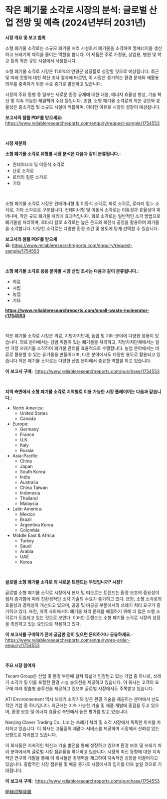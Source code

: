 <p><h1>작은 폐기물 소각로 시장의 분석: 글로벌 산업 전망 및 예측 (2024년부터 2031년)</h1></p><p><strong>시장 개요 및 보고 범위</strong></p>
<p><p>소형 폐기물 소각로는 소규모 폐기물 처리 시설로서 폐기물을 소각하여 열에너지를 생산하고 쓰레기의 체적을 줄이는 역할을 합니다. 이 제품은 주로 가정용, 상업용, 병원 및 학교 등의 작은 규모 시설에서 사용됩니다. </p><p>소형 폐기물 소각로 시장은 11.8%의 연평균 성장률로 성장할 것으로 예상됩니다. 최근 및 미래 전망에 대한 최신 조사 결과에 따르면, 이 시장은 증가하는 환경 문제와 재활용 의무를 충족하기 위한 수요 증가로 발전하고 있습니다. </p><p>시장의 주요 동향 중 일부는 새로운 환경 규제에 대한 대응, 에너지 효율성 향상, 기술 혁신 및 지속 가능한 해결책의 수요 등입니다. 또한, 소형 폐기물 소각로의 작은 규모와 효율성은 중소기업 및 소규모 시설에 적합하며, 이러한 이유로 시장의 성장이 예상됩니다.</p></p>
<p><strong>보고서의 샘플 PDF를 받으세요:</strong> <a href="https://www.reliableresearchreports.com/enquiry/request-sample/1754553">https://www.reliableresearchreports.com/enquiry/request-sample/1754553</a></p>
<p>&nbsp;</p>
<p><strong>시장 세분화</strong></p>
<p><strong>소형 폐기물 소각로 유형별 시장 분석은 다음과 같이 분류됩니다.:</strong></p>
<p><ul><li>컨테이너식 및 이동식 소각로</li><li>난로 소각로</li><li>로터리 킬른 소각로</li><li>기타</li></ul></p>
<p>&nbsp;</p>
<p><p>소형 폐기물 소각로 시장은 컨테이너형 및 이동식 소각로, 화로 소각로, 로타리 킬ン 소각로, 기타 소각로로 구분됩니다. 컨테이너형 및 이동식 소각로는 이동성과 효율성이 뛰어나며, 작은 규모 폐기물 처리에 효과적입니다. 화로 소각로는 일반적인 소각 방법으로 폐기물을 처리하며, 로타리 킬로 소각로는 높은 온도와 회전식 공정을 활용하여 폐기물을 소각합니다. 다양한 소각로는 다양한 환경 조건 및 용도에 맞게 선택할 수 있습니다.</p></p>
<p><strong>보고서의 샘플 PDF를 받으세요:</strong>&nbsp;<a href="https://www.reliableresearchreports.com/enquiry/request-sample/1754553">https://www.reliableresearchreports.com/enquiry/request-sample/1754553</a></p>
<p>&nbsp;</p>
<p><strong> 소형 폐기물 소각로 응용 분야별 시장 산업 조사는 다음과 같이 분류됩니다.:</strong></p>
<p><ul><li>의료</li><li>시립</li><li>농업</li><li>기타</li></ul></p>
<p><strong><a href="https://www.reliableresearchreports.com/small-waste-incinerator-r1754553">https://www.reliableresearchreports.com/small-waste-incinerator-r1754553</a></strong></p>
<p>&nbsp;</p>
<p><p>작은 폐기물 소각로 시장은 의료, 지방자치단체, 농업 및 기타 분야에 다양한 응용이 있습니다. 의료 분야에서는 감염 위험이 있는 폐기물을 처리하고, 지방자치단체에서는 일반 가정 쓰레기를 소각하여 폐기물 관리를 효율적으로 수행합니다. 농업 분야에서는 비료로 활용할 수 있는 유기물을 만들어내며, 다른 분야에서도 다양한 용도로 활용되고 있습니다.작은 폐기물 소각로는 다양한 산업 분야에서 중요한 역할을 하고 있습니다.</p></p>
<p><strong>이 보고서 구매:</strong>&nbsp; <a href="https://www.reliableresearchreports.com/purchase/1754553">https://www.reliableresearchreports.com/purchase/1754553</a></p>
<p>&nbsp;</p>
<p><strong>지역 측면에서 소형 폐기물 소각로 지역별로 이용 가능한 시장 플레이어는 다음과 같습니다.:</strong></p>
<p><ul>
    <li>
        North America:
        <ul>
            <li>United States</li>
            <li>Canada</li>
        </ul>
    </li>
    <li>
        Europe:
        <ul>
            <li>Germany</li>
            <li>France</li>
            <li>U.K.</li>
            <li>Italy</li>
            <li>Russia</li>
        </ul>
    </li>
    <li>
        Asia-Pacific:
        <ul>
            <li>China</li>
            <li>Japan</li>
            <li>South Korea</li>
            <li>India</li>
            <li>Australia</li>
            <li>China Taiwan</li>
            <li>Indonesia</li>
            <li>Thailand</li>
            <li>Malaysia</li>
        </ul>
    </li>
    <li>
        Latin America:
        <ul>
            <li>Mexico</li>
            <li>Brazil</li>
            <li>Argentina Korea</li>
            <li>Colombia</li>
        </ul>
    </li>
    <li>
        Middle East & Africa:
        <ul>
            <li>Turkey</li>
            <li>Saudi</li>
            <li>Arabia</li>
            <li>UAE</li>
            <li>Korea</li>
        </ul>
    </li>
    </ul></p>
<p>&nbsp;</p>
<p><strong>글로벌 소형 폐기물 소각로 의 새로운 트렌드는 무엇입니까? 시장?</strong></p>
<p><p>글로벌 소형 폐기물 소각로 시장에서 현재 및 떠오르는 트렌드는 환경 보호의 중요성이 점차 증가함에 따라 친환경적인 소각 기술의 수요가 증가하고 있다. 또한, 소형 소각로의 효율성과 경제성이 개선되고 있으며, 공공 및 비공공 부문에서의 쓰레기 처리 요구가 증가하고 있다. 또한, 지역 사회에서의 폐기물 처리 문제를 해결하기 위해 더 많은 소형 소각로가 도입되고 있는 것으로 보인다. 이러한 트렌드는 소형 폐기물 소각로 시장의 성장을 촉진하고 있는 요인으로 작용하고 있다.</p></p>
<p><strong>이 보고서를 구매하기 전에 궁금한 점이 있으면 문의하거나 공유하세요.</strong>- <a href="https://www.reliableresearchreports.com/enquiry/pre-order-enquiry/1754553">https://www.reliableresearchreports.com/enquiry/pre-order-enquiry/1754553</a></p>
<p>&nbsp;</p>
<p><strong>주요 시장 참여자</strong></p>
<p><p>Tecam Group은 산업 및 환경 부문에 걸쳐 폭넓게 인정받고 있는 기업 중 하나로, 쓰레기 소각기 및 이를 포함한 환경 시설 솔루션을 제공하고 있습니다. 이 회사는 고객의 요구에 따라 맞춤형 솔루션을 제공하고 있으며 글로벌 시장에서도 주목받고 있습니다. </p><p>ATI Environnement 역시 쓰레기 소각기와 같은 환경 기술을 제공하는 분야에서 선도적인 기업 중 하나입니다. 최근에는 지속 가능한 기술 및 제품 개발에 중점을 두고 있으며, 환경 보호 및 에너지 효율성 측면에서 높은 평가를 받고 있습니다.</p><p>Nanjing Clover Trading Co., Ltd.는 쓰레기 처리 및 소각 시장에서 독특한 위치를 차지하고 있습니다. 이 회사는 고품질의 제품과 서비스를 제공하며 시장에서 신뢰성 있는 브랜드로 자리잡고 있습니다.</p><p>이 회사들은 지속적인 혁신과 기술 발전을 통해 성장하고 있으며 환경 보호 및 쓰레기 처리 분야에서의 글로벌 시장 점유율을 확대하고 있습니다. 시장의 최신 동향에 대한 지속적인 연구와 개발을 통해 이 회사들은 경쟁력을 제고하여 지속적인 성장을 이끌어가고 있습니다. 종합적인 시장 점유율 및 매출 증가로 시장에서의 입지를 더욱 높일 것으로 기대됩니다.</p></p>
<p><strong>이 보고서 구매:</strong>&nbsp;&nbsp;<a href="https://www.reliableresearchreports.com/purchase/1754553">https://www.reliableresearchreports.com/purchase/1754553</a></p>
<p><p><a href="https://github.com/lily-u-genius/Market-Research-Report-List-1/blob/main/234831127925.md">絶縁試験装置</a></p></p>